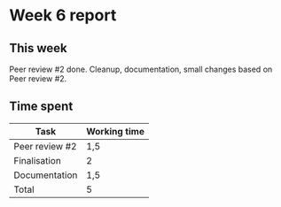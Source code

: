 # Week 6 report

## This week

Peer review #2 done. Cleanup, documentation, small changes based on Peer review #2.

## Time spent

| Task | Working time |
|------|--------------|
| Peer review #2 | 1,5 |
| Finalisation | 2 |
| Documentation | 1,5 |
| Total | 5 |

